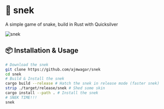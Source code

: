 # :snake: snek
A simple game of snake, build in Rust with Quicksilver

![snek](https://i.ytimg.com/vi/0lvvnS4yVkg/hqdefault.jpg)

## :package: Installation & Usage

```bash
# Download the snek
git clone https://github.com/ajmwagar/snek
cd snek
# Build & Install the snek
cargo build --release # Hatch the snek in release mode (faster snek)
strip ./target/release/snek # Shed some skin
cargo install --path . # Install the snek
# SNEK TIME!!!
snek
```
